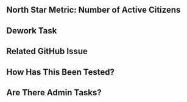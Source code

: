## North Star Metric: Number of Active Citizens

<!--- Please describe how this PR will increase the number of active citizens. -->

## Dework Task

<!--- Please link to the Dework task here. -->

## Related GitHub Issue

<!--- Please link to the GitHub issue here. -->

## How Has This Been Tested?

<!--- Please describe in detail how you tested your changes. -->

## Are There Admin Tasks?

<!--- Please include any related admin tasks, like adding/changing environment variables in Vercel. -->
